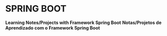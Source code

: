 # SPRING BOOT
**Learning Notes/Projects with Framework Spring Boot**
**Notas/Projetos de Aprendizado com o Framework Spring Boot**


